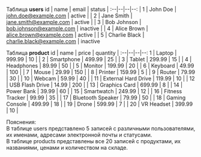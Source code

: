Таблица **users**
id | name | email | status | 
:--|--|--|--:
| 1  | John Doe       | john.doe@example.com      | active   |
| 2  | Jane Smith     | jane.smith@example.com    | active   |
| 3  | Bob Johnson    | bob.johnson@example.com   | inactive |
| 4  | Alice Brown    | alice.brown@example.com   | active   |
| 5  | Charlie Black  | charlie.black@example.com | inactive 

Таблица **product**
id | name | price | quantity |
:--|--|--|--:
1  | Laptop                | 999.99  | 10       |
| 2  | Smartphone            | 499.99  | 25       |
| 3  | Tablet                | 299.99  | 15       |
| 4  | Headphones            | 89.99   | 50       |
| 5  | Monitor               | 199.99  | 20       |
| 6  | Keyboard              | 49.99   | 100      |
| 7  | Mouse                 | 29.99   | 150      |
| 8  | Printer               | 159.99  | 5        |
| 9  | Router                | 79.99   | 30       |
| 10 | Webcam                | 59.99   | 40       |
| 11 | External Hard Drive   | 119.99  | 10       |
| 12 | USB Flash Drive       | 14.99   | 200      |
| 13 | Graphics Card         | 699.99  | 8        |
| 14 | Power Bank            | 39.99   | 60       |
| 15 | Smartwatch            | 249.99  | 12       |
| 16 | Fitness Tracker       | 99.99   | 35       |
| 17 | Bluetooth Speaker     | 79.99   | 50       |
| 18 | Gaming Console        | 499.99  | 18       |
| 19 | Drone                 | 599.99  | 7        |
| 20 | VR Headset            | 399.99  | 10       |

Пояснения:  
В таблице users представлено 5 записей с различными пользователями, их именами, адресами электронной почты и статусами.  
В таблице products представлены все 20 записей с продуктами, их названиями, ценами и количеством на складе.  
